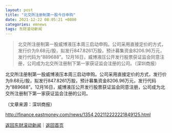 ```yaml
---
layout: post
title: "北交所注册制第一股今日申购"
date: 2021-12-22 08:05:21 +0800
categories: emnews
tags: 东财滚动新闻
---
```

> 北交所注册制第一股威博液压本周三启动申购。公司采用直接定价的方式，发行价为9.68元/股，拟发行847.8261万股，预计募集资金8206.96万元，发行代码为“889688”。12月16日，威博液压公开发行股票获证监会同意注册，公司成为北交所注册制下第一家获证监会注册的公司。（深圳商报）

<p>北交所注册制第一股威博液压本周三启动申购。公司采用直接定价的方式，发行价为9.68元/股，拟发行847.8261万股，预计募集资金8206.96万元，发行代码为“889688”。12月16日，威博液压公开发行股票获证监会同意注册，公司成为北交所注册制下第一家获证监会注册的公司。</p><p class="em_media">（文章来源：深圳商报）</p>

<http://finance.eastmoney.com/news/1354,202112222221849125.html>

[返回东财滚动新闻](//finews.withounder.com/emnews/)｜[返回首页](//finews.withounder.com/)